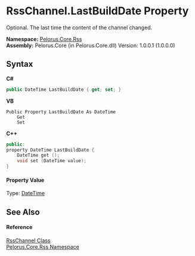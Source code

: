 # RssChannel.LastBuildDate Property 
 

Optional. The last time the content of the channel changed.

**Namespace:**&nbsp;<a href="683C06D0">Pelorus.Core.Rss</a><br />**Assembly:**&nbsp;Pelorus.Core (in Pelorus.Core.dll) Version: 1.0.0.1 (1.0.0.0)

## Syntax

**C#**<br />
``` C#
public DateTime LastBuildDate { get; set; }
```

**VB**<br />
``` VB
Public Property LastBuildDate As DateTime
	Get
	Set
```

**C++**<br />
``` C++
public:
property DateTime LastBuildDate {
	DateTime get ();
	void set (DateTime value);
}
```


#### Property Value
Type: <a href="http://msdn2.microsoft.com/en-us/library/03ybds8y" target="_blank">DateTime</a>

## See Also


#### Reference
<a href="8911D1C7">RssChannel Class</a><br /><a href="683C06D0">Pelorus.Core.Rss Namespace</a><br />